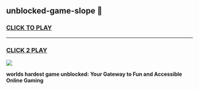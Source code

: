 
## unblocked-game-slope 👋
<h3>
<a href="https://premium.freeplayer.one?title=unblocked-game-slope&ref=14F">CLICK TO PLAY</a></h3>
<hr>

<h3>
<a href="https://premium.freeplayer.one?title=unblocked-game-slope&ref=14F">CLICK 2 PLAY</a>
  
</h3>

<a href="https://premium.freeplayer.one?title=unblocked-game-slope&ref=12F/"><img src="https://clearcache.store/games.png"></a>


**worlds hardest game unblocked: Your Gateway to Fun and Accessible Online Gaming**
